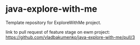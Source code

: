 # java-explore-with-me
Template repository for ExploreWithMe project.

link to pull request of feature stage on ewm project: https://github.com/vladbakumenko/java-explore-with-me/pull/3
